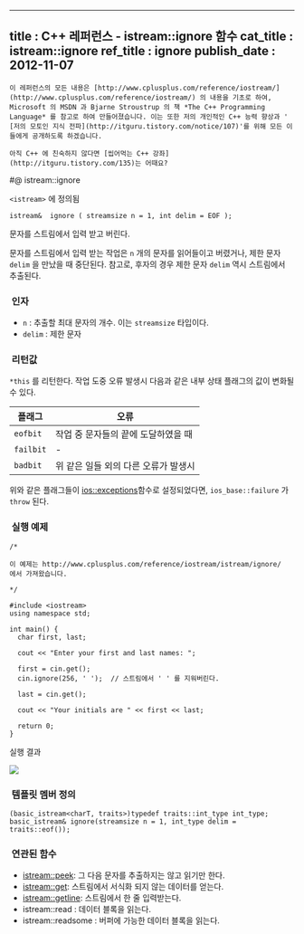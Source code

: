 ----------------
title : C++ 레퍼런스 - istream::ignore 함수
cat_title :  istream::ignore
ref_title : ignore
publish_date : 2012-11-07
--------------

```warning
이 레퍼런스의 모든 내용은 [http://www.cplusplus.com/reference/iostream/](http://www.cplusplus.com/reference/iostream/) 의 내용을 기초로 하여, Microsoft 의 MSDN 과 Bjarne Stroustrup 의 책 *The C++ Programming Language* 를 참고로 하여 만들어졌습니다. 이는 또한 저의 개인적인 C++ 능력 향상과 ' [저의 모토인 지식 전파](http://itguru.tistory.com/notice/107)'를 위해 모든 이들에게 공개하도록 하겠습니다.
```

```info-text
아직 C++ 에 친숙하지 않다면 [씹어먹는 C++ 강좌](http://itguru.tistory.com/135)는 어때요?
```

#@ istream::ignore

`<istream>` 에 정의됨

```info-format
istream&  ignore ( streamsize n = 1, int delim = EOF );
```

문자를 스트림에서 입력 받고 버린다.


문자를 스트림에서 입력 받는 작업은 `n` 개의 문자를 읽어들이고 버렸거나, 제한 문자 `delim` 을 만났을 때 중단된다. 참고로, 후자의 경우 제한 문자 `delim` 역시 스트림에서 추출된다.

###  인자

* `n` : 추출할 최대 문자의 개수. 이는 `streamsize` 타입이다.
* `delim` : 제한 문자

###  리턴값


`*this` 를 리턴한다.
작업 도중 오류 발생시 다음과 같은 내부 상태 플래그의 값이 변화될 수 있다.

|플래그|오류|
|-----|----|
|`eofbit`|작업 중 문자들의 끝에 도달하였을 때|
|`failbit`| -|
|`badbit`|위 같은 일들 외의 다른 오류가 발생시|



위와 같은 플래그들이 [ios::exceptions](http://itguru.tistory.com/150)함수로 설정되었다면, `ios_base::failure` 가 `throw` 된다.


###  실행 예제





```cpp-formatted
/*

이 예제는 http://www.cplusplus.com/reference/iostream/istream/ignore/ 
에서 가져왔습니다.

*/

#include <iostream>
using namespace std;

int main() {
  char first, last;

  cout << "Enter your first and last names: ";

  first = cin.get();
  cin.ignore(256, ' ');  // 스트림에서 ' ' 를 지워버린다.

  last = cin.get();

  cout << "Your initials are " << first << last;

  return 0;
}
```

실행 결과

![](http://img1.daumcdn.net/thumb/R1920x0/?fname=http%3A%2F%2Fcfile29.uf.tistory.com%2Fimage%2F01016F33509A678D2D4CCE)


###  템플릿 멤버 정의


```cpp-formatted
(basic_istream<charT, traits>)typedef traits::int_type int_type;
basic_istream& ignore(streamsize n = 1, int_type delim = traits::eof());
```

###  연관된 함수

*  [istream::peek](http://itguru.tistory.com/194): 그 다음 문자를 추출하지는 않고 읽기만 한다.
*  [istream::get](http://itguru.tistory.com/191): 스트림에서 서식화 되지 않는 데이터를 얻는다.
*  [istream::getline](http://itguru.tistory.com/149): 스트림에서 한 줄 입력받는다.
* istream::read : 데이터 블록을 읽는다.
* istream::readsome : 버퍼에 가능한 데이터 블록을 읽는다.